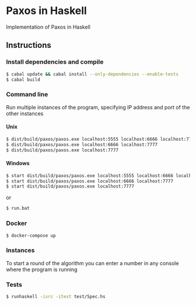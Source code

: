 Paxos in Haskell
================

Implementation of Paxos in Haskell


Instructions
-------------------

### Install dependencies and compile

```bash
$ cabal update && cabal install --only-dependencies --enable-tests
$ cabal build
```

### Command line

Run multiple instances of the program, specifying IP address and port of the other instances

#### Unix
```bash
$ dist/build/paxos/paxos.exe localhost:5555 localhost:6666 localhost:7777
$ dist/build/paxos/paxos.exe localhost:6666 localhost:7777
$ dist/build/paxos/paxos.exe localhost:7777
```

#### Windows

```bash
$ start dist/build/paxos/paxos.exe localhost:5555 localhost:6666 localhost:7777
$ start dist/build/paxos/paxos.exe localhost:6666 localhost:7777
$ start dist/build/paxos/paxos.exe localhost:7777
```
or

```bash
$ run.bat
```

### Docker

```bash
$ docker-compose up
```


### Instances

To start a round of the algorithm you can enter a number in any console where the program is running

### Tests

```bash
$ runhaskell -isrc -itest test/Spec.hs
```
